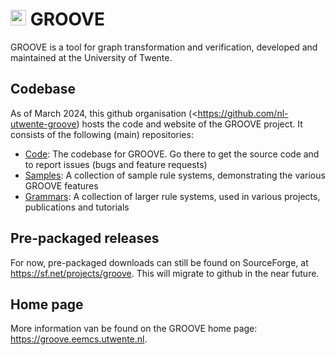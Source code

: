 # <img src="https://github.com/nl-utwente-groove/code/blob/master/G.gif" width="25"> GROOVE

GROOVE is a tool for graph transformation and verification, developed and maintained at the University of Twente.

## Codebase

As of March 2024, this github organisation (<https://github.com/nl-utwente-groove) hosts the code and website of the GROOVE project. It consists of the following (main) repositories:

- [Code](../../../code): The codebase for GROOVE. Go there to get the source code and to report issues (bugs and feature requests)
- [Samples](../../../samples): A collection of sample rule systems, demonstrating the various GROOVE features
- [Grammars](../../../grammars): A collection of larger rule systems, used in various projects, publications and tutorials

## Pre-packaged releases

For now, pre-packaged downloads can still be found on SourceForge, at <https://sf.net/projects/groove>. This will migrate to github in the near future.

## Home page

More information van be found on the GROOVE home page: <https://groove.eemcs.utwente.nl>.
